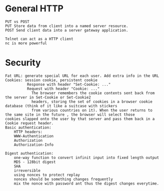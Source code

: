 # General HTTP
    PUT vs POST
    PUT Store data from client into a named server resource.
    POST Send client data into a server gateway application.
    
    Telnet can act as a HTTP client
    nc is more powerful
    
# Security
    Fat URL: generate special URL for each user. Add extra info in the URL
    Cookies: session cookie, persistent cookie
              Response with header "Set-Cookie: ..."
              Request with header "Cookie: ..."
                The browser remembers the cookie contents sent back from the server in Set-Cookie or Set-Cookie2
                headers, storing the set of cookies in a browser cookie database (think of it like a suitcase with stickers
                from various countries on it). When the user returns to the same site in the future , the browser will select those                       cookies slapped onto the user by that server and pass them back in a Cookie request header.
    Basic authentication:
        HTTP headers:
        WWW-Authentication
        Authorization
        Authorization-Info

    Digest authentication:
        one-way function to convert infinit input into fixed length output
        MD5 - 128bit digest
        SHA
        irreversible
        using nonces to protect replay
        nonces should be something changes frequently
        mix the nonce with password ant thus the digest changes everytime.
        
        
        
        
